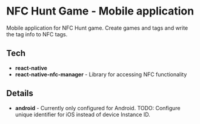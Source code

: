 # NFC Hunt Game - Mobile application

Mobile application for NFC Hunt game. Create games and tags and write the tag info to NFC tags.

## Tech
* __react-native__ 
* __react-native-nfc-manager__ - Library for accessing NFC functionality

## Details
* __android__ - Currently only configured for Android. TODO: Configure unique identifier for iOS instead of device Instance ID.
